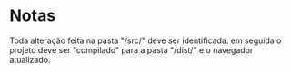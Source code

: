 # Notas


Toda alteração feita na pasta "/src/" deve ser identificada.
em seguida o projeto deve ser "compilado" para a pasta "/dist/" e o navegador atualizado.

